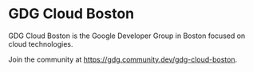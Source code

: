 # GDG Cloud Boston

GDG Cloud Boston is the Google Developer Group in Boston focused on cloud technologies.

Join the community at https://gdg.community.dev/gdg-cloud-boston.
